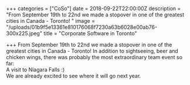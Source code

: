 +++
categories = ["CoSo"]
date = 2018-09-22T22:00:00Z
description = "From September 19th to 22nd we made a stopover in one of the greatest cities in Canada - Toronto! "
image = "/uploads/01b9f5e13361e810176068f7230a63b6028e00ab76-300x225.jpeg"
title = "Corporate Software in Toronto"

+++
From September 19th to 22nd we made a stopover in one of the greatest cities in Canada - Toronto! In addition to sightseeing, beer and chicken wings, there was probably the most extraordinary team event so far:   
A visit to Niagara Falls :)   
We are already excited to see where it will go next year.